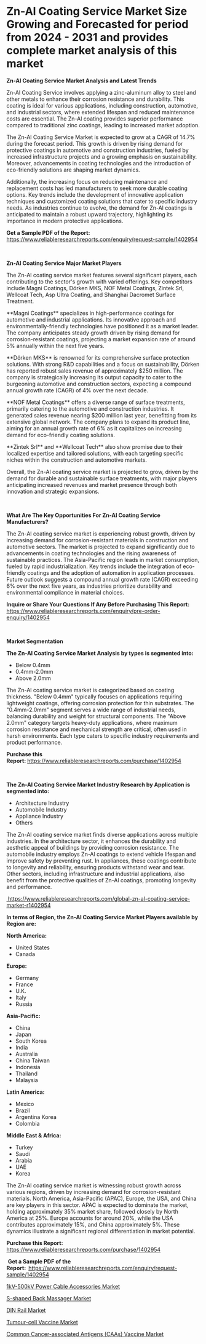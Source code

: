 <p><h1>Zn-Al Coating Service Market Size Growing and Forecasted for period from 2024 - 2031 and provides complete market analysis of this market</h1></p><p><strong>Zn-Al Coating Service Market Analysis and Latest Trends</strong></p>
<p><p>Zn-Al Coating Service involves applying a zinc-aluminum alloy to steel and other metals to enhance their corrosion resistance and durability. This coating is ideal for various applications, including construction, automotive, and industrial sectors, where extended lifespan and reduced maintenance costs are essential. The Zn-Al coating provides superior performance compared to traditional zinc coatings, leading to increased market adoption.</p><p>The Zn-Al Coating Service Market is expected to grow at a CAGR of 14.7% during the forecast period. This growth is driven by rising demand for protective coatings in automotive and construction industries, fueled by increased infrastructure projects and a growing emphasis on sustainability. Moreover, advancements in coating technologies and the introduction of eco-friendly solutions are shaping market dynamics. </p><p>Additionally, the increasing focus on reducing maintenance and replacement costs has led manufacturers to seek more durable coating options. Key trends include the development of innovative application techniques and customized coating solutions that cater to specific industry needs. As industries continue to evolve, the demand for Zn-Al coatings is anticipated to maintain a robust upward trajectory, highlighting its importance in modern protective applications.</p></p>
<p><strong>Get a Sample PDF of the Report:&nbsp;</strong> <a href="https://www.reliableresearchreports.com/enquiry/request-sample/1402954?utm_campaign=10&utm_medium=2&utm_source=Github&utm_content=ia&utm_term=23102024&utm_id=zn-al-coating-service">https://www.reliableresearchreports.com/enquiry/request-sample/1402954</a></p>
<p>&nbsp;</p>
<p><strong>Zn-Al Coating Service Major Market Players</strong></p>
<p><p>The Zn-Al coating service market features several significant players, each contributing to the sector's growth with varied offerings. Key competitors include Magni Coatings, Dörken MKS, NOF Metal Coatings, Zintek Srl, Wellcoat Tech, Asp Ultra Coating, and Shanghai Dacromet Surface Treatment.</p><p>**Magni Coatings** specializes in high-performance coatings for automotive and industrial applications. Its innovative approach and environmentally-friendly technologies have positioned it as a market leader. The company anticipates steady growth driven by rising demand for corrosion-resistant coatings, projecting a market expansion rate of around 5% annually within the next five years.</p><p>**Dörken MKS** is renowned for its comprehensive surface protection solutions. With strong R&D capabilities and a focus on sustainability, Dörken has reported robust sales revenue of approximately $250 million. The company is strategically increasing its output capacity to cater to the burgeoning automotive and construction sectors, expecting a compound annual growth rate (CAGR) of 4% over the next decade.</p><p>**NOF Metal Coatings** offers a diverse range of surface treatments, primarily catering to the automotive and construction industries. It generated sales revenue nearing $200 million last year, benefitting from its extensive global network. The company plans to expand its product line, aiming for an annual growth rate of 6% as it capitalizes on increasing demand for eco-friendly coating solutions.</p><p>**Zintek Srl** and **Wellcoat Tech** also show promise due to their localized expertise and tailored solutions, with each targeting specific niches within the construction and automotive markets. </p><p>Overall, the Zn-Al coating service market is projected to grow, driven by the demand for durable and sustainable surface treatments, with major players anticipating increased revenues and market presence through both innovation and strategic expansions.</p></p>
<p>&nbsp;</p>
<p><strong>What Are The Key Opportunities For Zn-Al Coating Service Manufacturers?</strong></p>
<p><p>The Zn-Al coating service market is experiencing robust growth, driven by increasing demand for corrosion-resistant materials in construction and automotive sectors. The market is projected to expand significantly due to advancements in coating technologies and the rising awareness of sustainable practices. The Asia-Pacific region leads in market consumption, fueled by rapid industrialization. Key trends include the integration of eco-friendly coatings and the adoption of automation in application processes. Future outlook suggests a compound annual growth rate (CAGR) exceeding 6% over the next five years, as industries prioritize durability and environmental compliance in material choices.</p></p>
<p><strong>Inquire or Share Your Questions If Any Before Purchasing This Report:</strong> <a href="https://www.reliableresearchreports.com/enquiry/pre-order-enquiry/1402954?utm_campaign=10&utm_medium=2&utm_source=Github&utm_content=ia&utm_term=23102024&utm_id=zn-al-coating-service">https://www.reliableresearchreports.com/enquiry/pre-order-enquiry/1402954</a></p>
<p>&nbsp;</p>
<p><strong>Market Segmentation</strong></p>
<p><strong>The Zn-Al Coating Service Market Analysis by types is segmented into:</strong></p>
<p><ul><li>Below 0.4mm</li><li>0.4mm-2.0mm</li><li>Above 2.0mm</li></ul></p>
<p><p>The Zn-Al coating service market is categorized based on coating thickness. "Below 0.4mm" typically focuses on applications requiring lightweight coatings, offering corrosion protection for thin substrates. The "0.4mm-2.0mm" segment serves a wide range of industrial needs, balancing durability and weight for structural components. The "Above 2.0mm" category targets heavy-duty applications, where maximum corrosion resistance and mechanical strength are critical, often used in harsh environments. Each type caters to specific industry requirements and product performance.</p></p>
<p><strong>Purchase this Report:&nbsp;</strong><a href="https://www.reliableresearchreports.com/purchase/1402954?utm_campaign=10&utm_medium=2&utm_source=Github&utm_content=ia&utm_term=23102024&utm_id=zn-al-coating-service">https://www.reliableresearchreports.com/purchase/1402954</a></p>
<p>&nbsp;</p>
<p><strong>The Zn-Al Coating Service Market Industry Research by Application is segmented into:</strong></p>
<p><ul><li>Architecture Industry</li><li>Automobile Industry</li><li>Appliance Industry</li><li>Others</li></ul></p>
<p><p>The Zn-Al coating service market finds diverse applications across multiple industries. In the architecture sector, it enhances the durability and aesthetic appeal of buildings by providing corrosion resistance. The automobile industry employs Zn-Al coatings to extend vehicle lifespan and improve safety by preventing rust. In appliances, these coatings contribute to longevity and reliability, ensuring products withstand wear and tear. Other sectors, including infrastructure and industrial applications, also benefit from the protective qualities of Zn-Al coatings, promoting longevity and performance.</p></p>
<p><a href="https://www.reliableresearchreports.com/global-zn-al-coating-service-market-r1402954?utm_campaign=10&utm_medium=2&utm_source=Github&utm_content=ia&utm_term=23102024&utm_id=zn-al-coating-service">&nbsp;https://www.reliableresearchreports.com/global-zn-al-coating-service-market-r1402954</a></p>
<p><strong>In terms of Region, the Zn-Al Coating Service Market Players available by Region are:</strong></p>
<p>
    <p> <strong> North America: </strong>
        <ul>
            <li>United States</li>
            <li>Canada</li>
        </ul>
        </p> 
    <p> <strong> Europe: </strong>
        <ul>
            <li>Germany</li>
            <li>France</li>
            <li>U.K.</li>
            <li>Italy</li>
            <li>Russia</li>
        </ul>
        </p> 
    <p> <strong> Asia-Pacific: </strong>
        <ul>
            <li>China</li>
            <li>Japan</li>
            <li>South Korea</li>
            <li>India</li>
            <li>Australia</li>
            <li>China Taiwan</li>
            <li>Indonesia</li>
            <li>Thailand</li>
            <li>Malaysia</li>
        </ul>
        </p> 
    <p> <strong> Latin America: </strong>
        <ul>
            <li>Mexico</li>
            <li>Brazil</li>
            <li>Argentina Korea</li>
            <li>Colombia</li>
        </ul>
        </p> 
    <p> <strong> Middle East & Africa: </strong>
        <ul>
            <li>Turkey</li>
            <li>Saudi</li>
            <li>Arabia</li>
            <li>UAE</li>
            <li>Korea</li>
        </ul>
    </p>
    </p>
<p><p>The Zn-Al coating service market is witnessing robust growth across various regions, driven by increasing demand for corrosion-resistant materials. North America, Asia-Pacific (APAC), Europe, the USA, and China are key players in this sector. APAC is expected to dominate the market, holding approximately 35% market share, followed closely by North America at 25%. Europe accounts for around 20%, while the USA contributes approximately 15%, and China approximately 5%. These dynamics illustrate a significant regional differentiation in market potential.</p></p>
<p><strong>Purchase this Report: </strong><a href="https://www.reliableresearchreports.com/purchase/1402954?utm_campaign=10&utm_medium=2&utm_source=Github&utm_content=ia&utm_term=23102024&utm_id=zn-al-coating-service">https://www.reliableresearchreports.com/purchase/1402954</a></p>
<p>&nbsp;<strong>Get a Sample PDF of the Report:&nbsp;&nbsp;</strong><a href="https://www.reliableresearchreports.com/enquiry/request-sample/1402954?utm_campaign=10&utm_medium=2&utm_source=Github&utm_content=ia&utm_term=23102024&utm_id=zn-al-coating-service">https://www.reliableresearchreports.com/enquiry/request-sample/1402954</a></p>
<p><strong></strong></p>
<p><p><a href="https://www.linkedin.com/pulse/1kv-500kv-power-cable-accessories-market-global-insights-regional-sieec?utm_campaign=10&utm_medium=2&utm_source=Github&utm_content=ia&utm_term=23102024&utm_id=zn-al-coating-service">1kV-500kV Power Cable Accessories Market</a></p><p><a href="https://www.linkedin.com/pulse/s-shaped-back-massager-market-trends-growth-outlook-2024--bzmne?utm_campaign=10&utm_medium=2&utm_source=Github&utm_content=ia&utm_term=23102024&utm_id=zn-al-coating-service">S-shaped Back Massager Market</a></p><p><a href="https://issuu.com/reportprime-2/docs/din-rail-market-size-2030.pptx_596f7704924036?utm_campaign=10&utm_medium=2&utm_source=Github&utm_content=ia&utm_term=23102024&utm_id=zn-al-coating-service">DIN Rail Market</a></p><p><a href="https://github.com/NancyAlvarado586/Market-Research-Report-List-1/blob/main/tumour-cell-vaccine-market.md?utm_campaign=10&utm_medium=2&utm_source=Github&utm_content=ia&utm_term=23102024&utm_id=zn-al-coating-service">Tumour-cell Vaccine Market</a></p><p><a href="https://github.com/kimhelmer83/Market-Research-Report-List-1/blob/main/common-cancer-associated-antigens-caas-vaccine-market.md?utm_campaign=10&utm_medium=2&utm_source=Github&utm_content=ia&utm_term=23102024&utm_id=zn-al-coating-service">Common Cancer-associated Antigens (CAAs) Vaccine Market</a></p></p>